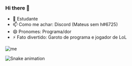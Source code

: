 ### Hi there 👋

- 🎒 Estudante
- 📫 Como me achar: Discord (Mateus sem h#6725)
- 😄 Pronomes: Programa/dor
- ⚡ Fato divertido: Garoto de programa e jogador de LoL

![me](https://i.imgur.com/iH8Kynm.gif)

 ![Snake animation](https://github.com/VOTRON157/rafaballerini/blob/output/github-contribution-grid-snake.svg)
